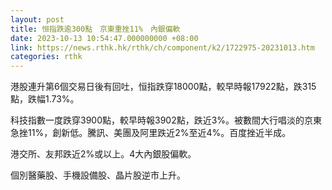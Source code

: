 ```yaml
---
layout: post
title: 恒指跌逾300點　京東重挫11%　內銀偏軟
date: 2023-10-13 10:54:47.000000000 +08:00
link: https://news.rthk.hk/rthk/ch/component/k2/1722975-20231013.htm
categories: rthk
---
```


港股連升第6個交易日後有回吐，恒指跌穿18000點，較早時報17922點，跌315點，跌幅1.73%。

科技指數一度跌穿3900點，較早時報3902點，跌近3%。被數間大行唱淡的京東急挫11%，創新低。騰訊、美團及阿里跌近2%至近4%。百度挫近半成。

港交所、友邦跌近2%或以上。4大內銀股偏軟。

個別醫藥股、手機設備股、晶片股逆市上升。
